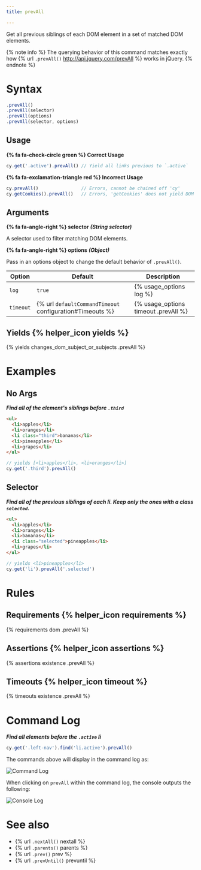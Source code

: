 ```yaml
---
title: prevAll

---
```


Get all previous siblings of each DOM element in a set of matched DOM elements.

{% note info %}
The querying behavior of this command matches exactly how {% url `.prevAll()` http://api.jquery.com/prevAll %} works in jQuery.
{% endnote %}

# Syntax

```javascript
.prevAll()
.prevAll(selector)
.prevAll(options)
.prevAll(selector, options)
```

## Usage

**{% fa fa-check-circle green %} Correct Usage**

```javascript
cy.get('.active').prevAll() // Yield all links previous to `.active`
```

**{% fa fa-exclamation-triangle red %} Incorrect Usage**

```javascript
cy.prevAll()                // Errors, cannot be chained off 'cy'
cy.getCookies().prevAll()   // Errors, 'getCookies' does not yield DOM element
```

## Arguments

**{% fa fa-angle-right %} selector**  ***(String selector)***

A selector used to filter matching DOM elements.

**{% fa fa-angle-right %} options**  ***(Object)***

Pass in an options object to change the default behavior of `.prevAll()`.

Option | Default | Description
--- | --- | ---
`log` | `true` | {% usage_options log %}
`timeout` | {% url `defaultCommandTimeout` configuration#Timeouts %} | {% usage_options timeout .prevAll %}

## Yields {% helper_icon yields %}

{% yields changes_dom_subject_or_subjects .prevAll %}

# Examples

## No Args

***Find all of the element's siblings before `.third`***

```html
<ul>
  <li>apples</li>
  <li>oranges</li>
  <li class="third">bananas</li>
  <li>pineapples</li>
  <li>grapes</li>
</ul>
```

```javascript
// yields [<li>apples</li>, <li>oranges</li>]
cy.get('.third').prevAll()
```

## Selector

***Find all of the previous siblings of each li. Keep only the ones with a class `selected`.***

```html
<ul>
  <li>apples</li>
  <li>oranges</li>
  <li>bananas</li>
  <li class="selected">pineapples</li>
  <li>grapes</li>
</ul>
```

```javascript
// yields <li>pineapples</li>
cy.get('li').prevAll('.selected')
```

# Rules

## Requirements {% helper_icon requirements %}

{% requirements dom .prevAll %}

## Assertions {% helper_icon assertions %}

{% assertions existence .prevAll %}

## Timeouts {% helper_icon timeout %}

{% timeouts existence .prevAll %}

# Command Log

***Find all elements before the `.active` li***

```javascript
cy.get('.left-nav').find('li.active').prevAll()
```

The commands above will display in the command log as:

![Command Log](/img/api/prevall/find-all-previous-elements-with-optional-selector.png)

When clicking on `prevAll` within the command log, the console outputs the following:

![Console Log](/img/api/prevall/console-log-all-previous-elements-traversed.png)

# See also

- {% url `.nextAll()` nextall %}
- {% url `.parents()` parents %}
- {% url `.prev()` prev %}
- {% url `.prevUntil()` prevuntil %}
